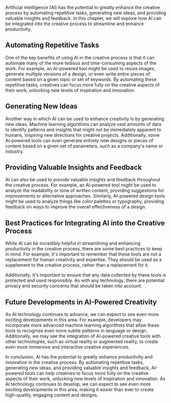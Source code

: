 

Artificial intelligence (AI) has the potential to greatly enhance the creative process by automating repetitive tasks, generating new ideas, and providing valuable insights and feedback. In this chapter, we will explore how AI can be integrated into the creative process to streamline and enhance productivity.

Automating Repetitive Tasks
---------------------------

One of the key benefits of using AI in the creative process is that it can automate many of the more tedious and time-consuming aspects of the work. For example, an AI-powered tool might be used to resize images, generate multiple versions of a design, or even write entire pieces of content based on a given topic or set of keywords. By automating these repetitive tasks, creatives can focus more fully on the creative aspects of their work, unlocking new levels of inspiration and innovation.

Generating New Ideas
--------------------

Another way in which AI can be used to enhance creativity is by generating new ideas. Machine learning algorithms can analyze vast amounts of data to identify patterns and insights that might not be immediately apparent to humans, inspiring new directions for creative projects. Additionally, some AI-powered tools can even generate entirely new designs or pieces of content based on a given set of parameters, such as a company's name or industry.

Providing Valuable Insights and Feedback
----------------------------------------

AI can also be used to provide valuable insights and feedback throughout the creative process. For example, an AI-powered tool might be used to analyze the readability or tone of written content, providing suggestions for improvements or alternative approaches. Similarly, AI-powered design tools might be used to analyze things like color palettes or typography, providing feedback on ways to improve the overall effectiveness of a design.

Best Practices for Integrating AI into the Creative Process
-----------------------------------------------------------

While AI can be incredibly helpful in streamlining and enhancing productivity in the creative process, there are some best practices to keep in mind. For example, it's important to remember that these tools are not a replacement for human creativity and expertise. They should be used as a supplement to the creative process, rather than a replacement for it.

Additionally, it's important to ensure that any data collected by these tools is protected and used responsibly. As with any technology, there are potential privacy and security concerns that should be taken into account.

Future Developments in AI-Powered Creativity
--------------------------------------------

As AI technology continues to advance, we can expect to see even more exciting developments in this area. For example, developers may incorporate more advanced machine learning algorithms that allow these tools to recognize even more subtle patterns in language or design. Additionally, we may see the integration of AI-powered creative tools with other technologies, such as virtual reality or augmented reality, to create even more immersive and interactive creative experiences.

In conclusion, AI has the potential to greatly enhance productivity and innovation in the creative process. By automating repetitive tasks, generating new ideas, and providing valuable insights and feedback, AI-powered tools can help creatives to focus more fully on the creative aspects of their work, unlocking new levels of inspiration and innovation. As AI technology continues to develop, we can expect to see even more exciting developments in this area, making it easier than ever to create high-quality, engaging content and designs.
